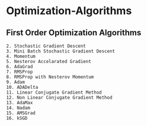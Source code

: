 # Optimization-Algorithms

## First Order Optimization Algorithms

```1. Batch Gradient Descent
2. Stochastic Gradient Descent
3. Mini Batch Stochastic Gradient Descent
4. Momentum
5. Nesterov Accelarated Gradient
6. AdaGrad
7. RMSProp
8. RMSProp with Nesterov Momentum
9. Adam
10. ADADelta
11. Linear Conjugate Gradient Method
12. Non Linear Conjugate Gradient Method
13. AdaMax
14. Nadam
15. AMSGrad
16. kSGD
```
